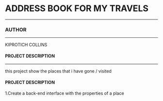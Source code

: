 # ADDRESS BOOK FOR MY TRAVELS
---
### AUTHOR
---
KIPROTICH COLLINS
#### PROJECT DESCRIPTION
---
this project show the places that i  have gone / visited
#### PROJECT DESCRIPTION
1.Create a back-end interface with the properties of a place
